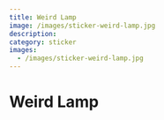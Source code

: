 ```yaml
---
title: Weird Lamp
image: /images/sticker-weird-lamp.jpg
description:
category: sticker
images:
  - /images/sticker-weird-lamp.jpg
---
```


# Weird Lamp
